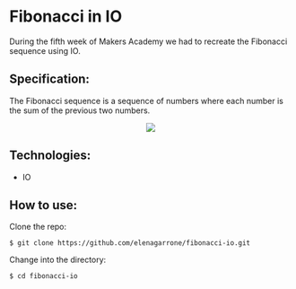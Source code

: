 Fibonacci in IO
=========
During the fifth week of Makers Academy we had to recreate the Fibonacci sequence using IO.

Specification:
-------------
The Fibonacci sequence is a sequence of numbers where each number is the sum of the previous two numbers.

<div style='text-align: center;'><img src='http://mathworld.wolfram.com/images/eps-gif/FibonacciShallowDiags_1000.gif'></div>

Technologies:
-------------
- IO

How to use:
-----------
Clone the repo:
```shell
$ git clone https://github.com/elenagarrone/fibonacci-io.git
```
Change into the directory:
```shell
$ cd fibonacci-io
```
